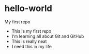 # hello-world
My first repo

* This is my first repo
* I'm learning all about Git and GitHub
* This is really neat
* I need this in my life
